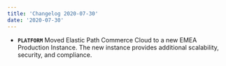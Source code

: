 ```yaml
---
title: 'Changelog 2020-07-30'
date: '2020-07-30'
---
```

- **`PLATFORM`** Moved Elastic Path Commerce Cloud to a new EMEA Production Instance. The new instance provides additional scalability, security, and compliance.
